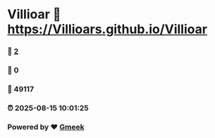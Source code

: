 # Villioar :link: https://Villioars.github.io/Villioar 
### :page_facing_up: [2](https://Villioars.github.io/Villioar/tag.html) 
### :speech_balloon: 0 
### :hibiscus: 49117 
### :alarm_clock: 2025-08-15 10:01:25 
### Powered by :heart: [Gmeek](https://github.com/Meekdai/Gmeek)
